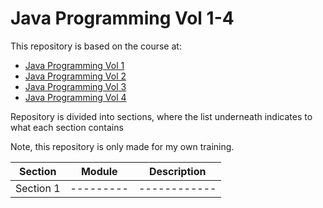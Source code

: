 # Java Programming Vol 1-4

This repository is based on the course at:
- [Java Programming Vol 1](https://www.youtube.com/playlist?list=PLnVYEpTNGNtXU7-70Zsr4gvayqHg3L5ap)  
- [Java Programming Vol 2](https://www.youtube.com/playlist?list=PLnVYEpTNGNtWpqtjh3-o9UqmlSOgh7d9a)  
- [Java Programming Vol 3](https://www.youtube.com/playlist?list=PLnVYEpTNGNtVVLAa3GH_jPLoNLFBjYkHz)  
- [Java Programming Vol 4](https://www.youtube.com/playlist?list=PLnVYEpTNGNtU6TSAVSv_Kw7pyBbYrTFQV)

Repository is divided into sections, where the list underneath indicates to what each section contains


Note, this repository is only made for my own training.


| Section   | Module    | Description  |
|-----------|-----------|--------------|
| Section 1 | --------- | ------------ |
